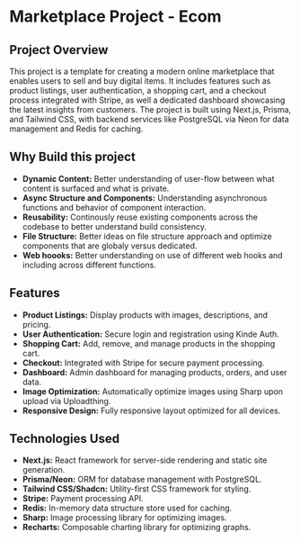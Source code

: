 # Marketplace Project - Ecom

## Project Overview

This project is a template for creating a modern online marketplace that enables users to sell and buy digital items. It includes features such as product listings, user authentication, a shopping cart, and a checkout process integrated with Stripe, as well a dedicated dashboard showcasing the latest insights from customers. The project is built using Next.js, Prisma, and Tailwind CSS, with backend services like PostgreSQL via Neon for data management and Redis for caching.

## Why Build this project
- **Dynamic Content:** Better understanding of user-flow between what content is surfaced and what is private.
- **Async Structure and Components:** Understanding asynchronous functions and behavior of component interaction.
- **Reusability:** Continously reuse existing components across the codebase to better understand build consistency.
- **File Structure:** Better ideas on file structure approach and optimize components that are globaly versus dedicated.
- **Web hoooks:** Better understanding on use of different web hooks and including across different functions. 


## Features

- **Product Listings:** Display products with images, descriptions, and pricing.
- **User Authentication:** Secure login and registration using Kinde Auth.
- **Shopping Cart:** Add, remove, and manage products in the shopping cart.
- **Checkout:** Integrated with Stripe for secure payment processing.
- **Dashboard:** Admin dashboard for managing products, orders, and user data.
- **Image Optimization:** Automatically optimize images using Sharp upon upload via Uploadthing.
- **Responsive Design:** Fully responsive layout optimized for all devices.

## Technologies Used

- **Next.js:** React framework for server-side rendering and static site generation.
- **Prisma/Neon:** ORM for database management with PostgreSQL.
- **Tailwind CSS/Shadcn:** Utility-first CSS framework for styling.
- **Stripe:** Payment processing API.
- **Redis:** In-memory data structure store used for caching.
- **Sharp:** Image processing library for optimizing images.
- **Recharts:** Composable charting library for optimizing graphs.
